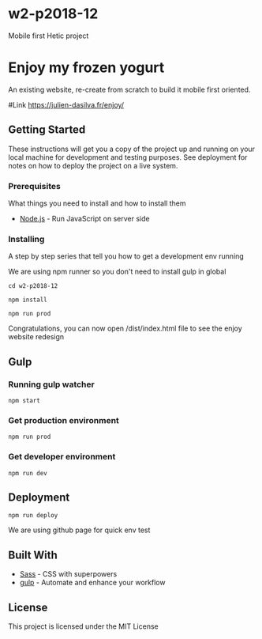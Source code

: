 # w2-p2018-12
Mobile first Hetic project

# Enjoy my frozen yogurt
An existing website, re-create from scratch to build it mobile first oriented.

#Link
https://julien-dasilva.fr/enjoy/

## Getting Started

These instructions will get you a copy of the project up and running on your local machine for development and testing purposes. See deployment for notes on how to deploy the project on a live system.

### Prerequisites

What things you need to install and how to install them

* [Node.js](https://nodejs.org/en/) - Run JavaScript on server side

### Installing

A step by step series that tell you how to get a development env running

We are using npm runner so you don't need to install gulp in global

```
cd w2-p2018-12
```

```
npm install
```

```
npm run prod
```

Congratulations, you can now open /dist/index.html file to see the enjoy website redesign

## Gulp

### Running gulp watcher

```
npm start
```

### Get production environment

```
npm run prod
```

### Get developer environment

```
npm run dev
```

## Deployment

```
npm run deploy
```
We are using github page for quick env test

## Built With

* [Sass](http://sass-lang.com/) - CSS with superpowers
* [gulp](http://gulpjs.com/) - Automate and enhance your workflow


## License

This project is licensed under the MIT License